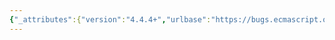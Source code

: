 ```yaml
---
{"_attributes":{"version":"4.4.4+","urlbase":"https://bugs.ecmascript.org/","maintainer":"dherman@mozilla.com"},"bug":{"bug_id":388,"creation_ts":"2012-06-15 22:47:00 -0700","short_desc":"11.1.5: \"PropertyDefinitioin\"","delta_ts":"2012-07-08 21:41:05 -0700","product":"Draft for 6th Edition","component":"editorial issue","version":"Rev 8: June 15, 2012 Draft","rep_platform":"All","op_sys":"All","bug_status":"RESOLVED","resolution":"FIXED","priority":"Normal","bug_severity":"minor","everconfirmed":true,"reporter":{"uid":"jmdyck","name":"Michael Dyck"},"assigned_to":{"uid":"allen","name":"Allen Wirfs-Brock"},"long_desc":[{"commentid":990,"comment_count":0,"who":{"uid":"jmdyck","name":"Michael Dyck"},"bug_when":"2012-06-15 22:47:29 -0700","thetext":"In 11.1.5 \"Object Initialiser\",\nunder \"Early Errors\",\nthe second rule begins with the production:\n    PropertyDefinitioin : MethodDefinition\nand the third rule begins with:\n    PropertyDefinitioin : IdentifierName\n\nChange each \"tioin\" to \"tion\"."},{"commentid":1178,"comment_count":1,"who":{"uid":"allen","name":"Allen Wirfs-Brock"},"bug_when":"2012-07-08 14:45:06 -0700","thetext":"fixed in editor's draft"}]}}
---
```

